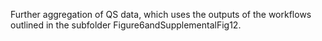 Further aggregation of QS data, which uses the outputs of the workflows outlined in the subfolder Figure6andSupplementalFig12.
